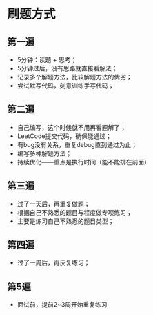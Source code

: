 #  刷题方式

## 第一遍
* 5分钟：读题 + 思考；
* 5分钟过后，没有思路就直接看解法；
* 记录多个解题方法，比较解题方法的优劣；
* 尝试默写代码，刻意训练手写代码；

## 第二遍
* 自己编写，这个时候就不用再看题解了；
* LeetCode提交代码，确保能通过；
* 有bug没有关系，重复debug直到通过为止；
* 编写多种解题方法；
* 持续优化——重点是执行时间（能不能排在前面）

## 第三遍
* 过了一天后，再重复做题；
* 根据自己不熟悉的题目与程度做专项练习；
* 主要是练习自己不熟悉的题目类型；

## 第四遍
* 过了一周后，再反复练习；

## 第5遍
* 面试前，提前2~3周开始重复练习
